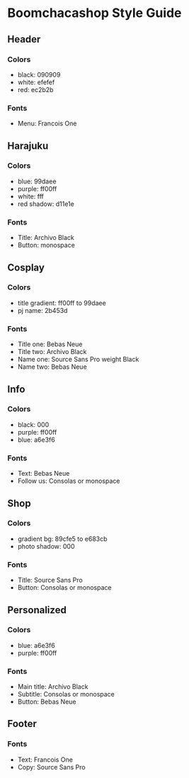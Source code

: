 # Boomchacashop Style Guide

## Header

### Colors

- black: 090909
- white: efefef
- red: ec2b2b

### Fonts

- Menu: Francois One

## Harajuku

### Colors

- blue: 99daee
- purple: ff00ff
- white: fff
- red shadow: d11e1e

### Fonts

- Title: Archivo Black
- Button: monospace

## Cosplay

### Colors

- title gradient: ff00ff to 99daee
- pj name: 2b453d

### Fonts

- Title one: Bebas Neue
- Title two: Archivo Black
- Name one: Source Sans Pro weight Black
- Name two: Bebas Neue

## Info

### Colors

- black: 000
- purple: ff00ff
- blue: a6e3f6

### Fonts

- Text: Bebas Neue
- Follow us: Consolas or monospace

## Shop

### Colors

- gradient bg: 89cfe5 to e683cb
- photo shadow: 000

### Fonts

- Title: Source Sans Pro
- Button: Consolas or monospace

## Personalized

### Colors

- blue: a6e3f6
- purple: ff00ff

### Fonts

- Main title: Archivo Black
- Subtitle: Consolas or monospace
- Button: Bebas Neue

## Footer

### Fonts

- Text: Francois One
- Copy: Source Sans Pro

